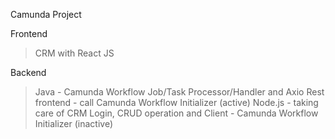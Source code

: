 Camunda Project

Frontend
> CRM with React JS

Backend
> Java - Camunda Workflow Job/Task Processor/Handler and Axio Rest frontend - call Camunda Workflow Initializer (active)
> Node.js - taking care of CRM Login, CRUD operation and Client - Camunda Workflow Initializer (inactive)
